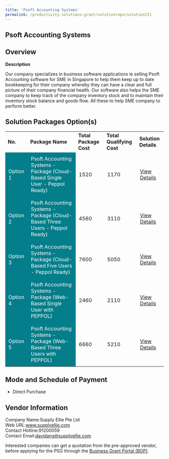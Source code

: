 ```yaml
---
title: 'Psoft Accounting Systems'
permalink: /productivity-solutions-grant/solutionrepo/solution721
---
```


## Psoft Accounting Systems

## Overview

**Description**

Our company specializes in business software applications ie selling Psoft Accounting software for SME in Singapore to help them keep up to date bookkeeping for their company whereby they can have a clear and full picture of their company financial health. Our software also helps the SME company to keep track of the company inventory stock and to maintain their inventory stock balance and goods flow. All these to help SME company to perform better.

## Solution Packages Option(s)

<table>
<tr>
<td><b>No.</b></td>
<td><b>Package Name</b></td>
<td><b>Total Package Cost</b></td>
<td><b>Total Qualifying Cost</b></td>
<td><b>Solution Details</b></td>
</tr>
<tr>
<td style='padding: 10px; background-color: #037E8A; color: #FFFFFF;'>Option 1</td>
<td style='padding: 10px; background-color: #037E8A; color: #FFFFFF;'>Psoft Accounting Systems - Package (Cloud-Based Single User - Peppol Ready)</td>
<td style='padding: 10px;'>1520</td>
<td style='padding: 10px;'>1170</td>
<td style='padding: 10px;'><a href='https://www.gobusiness.gov.sg/images/psg/Desensitised_PSoft_Annex_3_CR_wef_4_Nov_2021_Part_1.pdf' target='_blank'>View Details</a></td>
</tr>
<tr>
<td style='padding: 10px; background-color: #037E8A; color: #FFFFFF;'>Option 2</td>
<td style='padding: 10px; background-color: #037E8A; color: #FFFFFF;'>Psoft Accounting Systems - Package (Cloud-Based Three Users - Peppol Ready)</td>
<td style='padding: 10px;'>4560</td>
<td style='padding: 10px;'>3110</td>
<td style='padding: 10px;'><a href='https://www.gobusiness.gov.sg/images/psg/Desensitised_PSoft_Annex_3_CR_wef_4_Nov_2021_Part_2.pdf' target='_blank'>View Details</a></td>
</tr>
<tr>
<td style='padding: 10px; background-color: #037E8A; color: #FFFFFF;'>Option 3</td>
<td style='padding: 10px; background-color: #037E8A; color: #FFFFFF;'>Psoft Accounting Systems - Package (Cloud-Based Five Users - Peppol Ready)</td>
<td style='padding: 10px;'>7600</td>
<td style='padding: 10px;'>5050</td>
<td style='padding: 10px;'><a href='https://www.gobusiness.gov.sg/images/psg/Desensitised_PSoft_Annex_3_CR_wef_4_Nov_2021_Part_3.pdf' target='_blank'>View Details</a></td>
</tr>
<tr>
<td style='padding: 10px; background-color: #037E8A; color: #FFFFFF;'>Option 4</td>
<td style='padding: 10px; background-color: #037E8A; color: #FFFFFF;'>Psoft Accounting Systems - Package (Web-Based Single User with PEPPOL)</td>
<td style='padding: 10px;'>2460</td>
<td style='padding: 10px;'>2110</td>
<td style='padding: 10px;'><a href='https://www.gobusiness.gov.sg/images/psg/Desensitised_PSoft_Annex_3_CR_wef_4_Nov_2021_Part_4.pdf' target='_blank'>View Details</a></td>
</tr>
<tr>
<td style='padding: 10px; background-color: #037E8A; color: #FFFFFF;'>Option 5</td>
<td style='padding: 10px; background-color: #037E8A; color: #FFFFFF;'>Psoft Accounting Systems - Package (Web-Based Three Users with PEPPOL)</td>
<td style='padding: 10px;'>6660</td>
<td style='padding: 10px;'>5210</td>
<td style='padding: 10px;'><a href='https://www.gobusiness.gov.sg/images/psg/Desensitised_PSoft_Annex_3_CR_wef_4_Nov_2021_Part_5.pdf' target='_blank'>View Details</a></td>
</tr>
</table>

## Mode and Schedule of Payment

 - Direct Purchase

## Vendor Information

 Company Name:Supply Ellie Pte Ltd <br>Web URL:www.supplyellie.com <br>Contact Hotline:91200059 <br>Contact Email:davidang@supplyellie.com <br>

Interested companies can get a quotation from the pre-approved vendor, before applying for the PSG through the <a href='https://www.businessgrants.gov.sg/' target='_blank' rel='noopener'>Business Grant Portal (BGP)</a>.

<script src="/jquery/resize-tables.js"></script>
